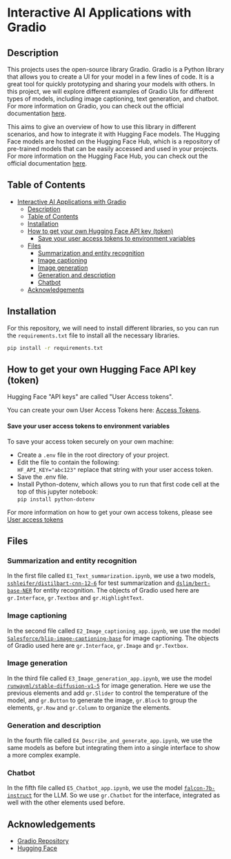 # Interactive AI Applications with Gradio

## Description

This projects uses the open-source library Gradio. Gradio is a Python library that allows you to create a UI for your model in a few lines of code. It is a great tool for quickly prototyping and sharing your models with others. In this project, we will explore different examples of Gradio UIs for different types of models, including image captioning, text generation, and chatbot. For more information on Gradio, you can check out the official documentation [here](https://gradio.app/).

This aims to give an overview of how to use this library in different scenarios, and how to integrate it with Hugging Face models. The Hugging Face models are hosted on the Hugging Face Hub, which is a repository of pre-trained models that can be easily accessed and used in your projects. For more information on the Hugging Face Hub, you can check out the official documentation [here](https://huggingface.co/).

## Table of Contents

- [Interactive AI Applications with Gradio](#interactive-ai-applications-with-gradio)
  - [Description](#description)
  - [Table of Contents](#table-of-contents)
  - [Installation](#installation)
  - [How to get your own Hugging Face API key (token)](#how-to-get-your-own-hugging-face-api-key-token)
      - [Save your user access tokens to environment variables](#save-your-user-access-tokens-to-environment-variables)
  - [Files](#files)
    - [Summarization and entity recognition](#summarization-and-entity-recognition)
    - [Image captioning](#image-captioning)
    - [Image generation](#image-generation)
    - [Generation and description](#generation-and-description)
    - [Chatbot](#chatbot)
  - [Acknowledgements](#acknowledgements)

## Installation

For this repository, we will need to install different libraries, so you can run the `requirements.txt` file to install all the necessary libraries.

```bash
pip install -r requirements.txt
```

## How to get your own Hugging Face API key (token)

Hugging Face "API keys" are called "User Access tokens".  

You can create your own User Access Tokens here: [Access Tokens](https://huggingface.co/settings/tokens).

#### Save your user access tokens to environment variables
To save your access token securely on your own machine:
- Create a `.env` file in the root directory of your project.
- Edit the file to contain the following:  
`HF_API_KEY="abc123"` replace that string with your user access token.
- Save the .env file.
- Install Python-dotenv, which allows you to run that first code cell at the top of this jupyter notebook:  
`pip install python-dotenv`


For more information on how to get your own access tokens, please see [User access tokens](https://huggingface.co/docs/hub/security-tokens#:~:text=To%20create%20an%20access%20token,you're%20ready%20to%20go!)

## Files

### Summarization and entity recognition

In the first file called `E1_Text_summarization.ipynb`, we use a two models, [`sshleifer/distilbart-cnn-12-6`](https://huggingface.co/sshleifer/distilbart-cnn-12-6) for test summarization and [`dslim/bert-base-NER`](https://huggingface.co/dslim/bert-base-NER) for entity recognition. The objects of Gradio used here are `gr.Interface`, `gr.Textbox` and `gr.HighlightText`.

### Image captioning

In the second file called `E2_Image_captioning_app.ipynb`, we use the model [`Salesforce/blip-image-captioning-base`](https://huggingface.co/Salesforce/blip-image-captioning-base) for image captioning. The objects of Gradio used here are `gr.Interface`, `gr.Image` and `gr.Textbox`.

### Image generation

In the third file called `E3_Image_generation_app.ipynb`, we use the model [`runwayml/stable-diffusion-v1-5`](https://huggingface.co/runwayml/stable-diffusion-v1-5) for image generation. Here we use the previous elements and add `gr.Slider` to control the temperature of the model, and `gr.Button` to generate the image, `gr.Block` to group the elements, `gr.Row` and `gr.Column` to organize the elements.

### Generation and description

In the fourth file called `E4_Describe_and_generate_app.ipynb`, we use the same models as before but integrating them into a single interface to show a more complex example.

### Chatbot
In the fifth file called `E5_Chatbot_app.ipynb`, we use the model [`falcon-7b-instruct`](https://huggingface.co/tiiuae/falcon-7b-instruct) for the LLM. So we use `gr.Chatbot` for the interface, integrated as well with the other elements used before.

## Acknowledgements

- [Gradio Repository](https://github.com/gradio-app/gradio)
- [Hugging Face](https://huggingface.co/)